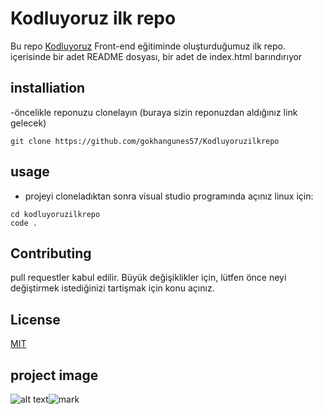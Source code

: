 # Kodluyoruz ilk repo
Bu repo [Kodluyoruz](https://www.kodluyoruz.org) Front-end eğitiminde oluşturduğumuz ilk repo. içerisinde bir adet README dosyası, bir adet de index.html barındırıyor

## installiation
-öncelikle reponuzu clonelayın (buraya sizin reponuzdan aldığınız link gelecek)

```
git clone https://github.com/gokhangunes57/Kodluyoruzilkrepo
```
## usage
* projeyi cloneladıktan sonra visual studio programında açınız
linux için:
```
cd kodluyoruzilkrepo
code .
```

## Contributing
pull requestler kabul edilir. Büyük değişiklikler için, lütfen önce neyi değiştirmek istediğinizi tartişmak için konu açınız.


## License
[MIT]( https://docs.github.com/en/github/creating-cloning-and-archiving-repositories/creating-a-repository-on-github/licensing-a-repository)

## project image
![alt text](http://url/to/img.png)![mark](https://user-images.githubusercontent.com/44783933/131260314-d25caf1a-1608-4b13-bc3a-c01102471418.png)

